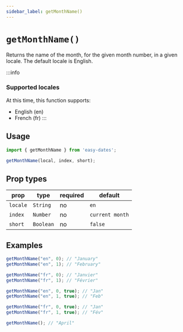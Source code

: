 ```yaml
---
sidebar_label: getMonthName()
---
```


# `getMonthName()`
Returns the name of the month, for the given month number, in a given locale. The default locale is English. 

:::info
### Supported locales
At this time, this function supports:

- English (en)
- French (fr)
:::

## Usage
```javascript
import { getMonthName } from 'easy-dates';

getMonthName(local, index, short);
```

## Prop types
| prop     | type      | required | default         |
|----------|-----------|----------|-----------------|
| `locale` | `String`  | no       | `en`            |
| `index`  | `Number`  | no       | `current month` |
| `short`  | `Boolean` | no       | `false`         |

## Examples
```javascript
getMonthName("en", 0); // "January"
getMonthName("en", 1); // "February"

getMonthName("fr", 0); // "Janvier"
getMonthName("fr", 1); // "Février"
```

```javascript title="with short parameter true"
getMonthName("en", 0, true); // "Jan"
getMonthName("en", 1, true); // "Feb"

getMonthName("fr", 0, true); // "Jan"
getMonthName("fr", 1, true); // "Fév"
```

```javascript title="returns current month when no index is provided"
getMonthName(); // "April"
```